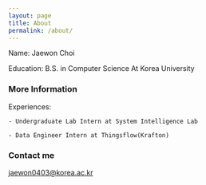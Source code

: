 ```yaml
---
layout: page
title: About
permalink: /about/
---
```

Name: Jaewon Choi

Education: B.S. in Computer Science At Korea University

### More Information

Experiences:

    - Undergraduate Lab Intern at System Intelligence Lab

    - Data Engineer Intern at Thingsflow(Krafton)
    

### Contact me

[jaewon0403@korea.ac.kr](mailto:jaewon0403@korea.ac.kr)